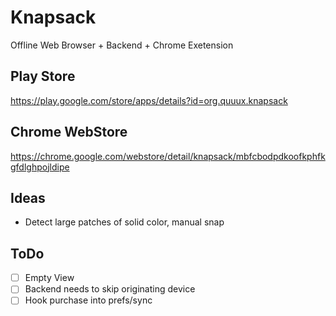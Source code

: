 Knapsack
========

Offline Web Browser + Backend + Chrome Exetension

Play Store
----------

https://play.google.com/store/apps/details?id=org.quuux.knapsack

Chrome WebStore
---------------

https://chrome.google.com/webstore/detail/knapsack/mbfcbodpdkoofkphfkgfdlghpojldipe

Ideas
-----
- Detect large patches of solid color, manual snap

ToDo
----
- [ ] Empty View
- [ ] Backend needs to skip originating device
- [ ] Hook purchase into prefs/sync
